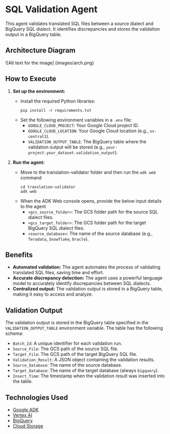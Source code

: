 # SQL Validation Agent

This agent validates translated SQL files between a source dialect and BigQuery SQL dialect. It identifies discrepancies and stores the validation output in a BigQuery table.

## Architecture Diagram

![Alt text for the image] (images/arch.png)


## How to Execute

1.  **Set up the environment:**
    *   Install the required Python libraries:
        ```
        pip install -r requirements.txt
        ```
    *   Set the following environment variables in a `.env` file:
        *   `GOOGLE_CLOUD_PROJECT`: Your Google Cloud project ID.
        *   `GOOGLE_CLOUD_LOCATION`: Your Google Cloud location (e.g., `us-central1`).
        *   `VALIDATION_OUTPUT_TABLE`: The BigQuery table where the validation output will be stored (e.g., `your-project.your_dataset.validation_output`).

2.  **Run the agent:**
    *   Move to the translation-validator folder and then run the `adk web` command
        ```
        cd translation-validator
        adk web 
        ```
    *   When the ADK Web console opens, provide the below input details to the agent
        *   `<gcs_source_folder>`: The GCS folder path for the source SQL dialect files.
        *   `<gcs_target_folder>`: The GCS folder path for the target BigQuery SQL dialect files.
        *   `<source_database>`: The name of the source database (e.g., `Teradata`, `Snowflake`, `Oracle`).

## Benefits

*   **Automated validation:** The agent automates the process of validating translated SQL files, saving time and effort.
*   **Accurate discrepancy detection:** The agent uses a powerful language model to accurately identify discrepancies between SQL dialects.
*   **Centralized output:** The validation output is stored in a BigQuery table, making it easy to access and analyze.

## Validation Output

The validation output is stored in the BigQuery table specified in the `VALIDATION_OUTPUT_TABLE` environment variable. The table has the following schema:

*   `Batch_Id`: A unique identifier for each validation run.
*   `Source_File`: The GCS path of the source SQL file.
*   `Target_File`: The GCS path of the target BigQuery SQL file.
*   `Validation_Result`: A JSON object containing the validation results.
*   `Source_Database`: The name of the source database.
*   `Target_Database`: The name of the target database (always `bigquery`).
*   `Insert_Time`: The timestamp when the validation result was inserted into the table.

## Technologies Used

*   [Google ADK](https://cloud.google.com/adk/docs)
*   [Vertex AI](https://cloud.google.com/vertex-ai)
*   [BigQuery](https://cloud.google.com/bigquery)
*   [Cloud Storage](https://cloud.google.com/storage)
